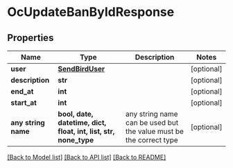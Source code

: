 # OcUpdateBanByIdResponse


## Properties
Name | Type | Description | Notes
------------ | ------------- | ------------- | -------------
**user** | [**SendBirdUser**](SendBirdUser.md) |  | [optional] 
**description** | **str** |  | [optional] 
**end_at** | **int** |  | [optional] 
**start_at** | **int** |  | [optional] 
**any string name** | **bool, date, datetime, dict, float, int, list, str, none_type** | any string name can be used but the value must be the correct type | [optional]

[[Back to Model list]](../README.md#documentation-for-models) [[Back to API list]](../README.md#documentation-for-api-endpoints) [[Back to README]](../README.md)


